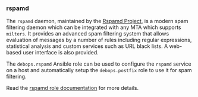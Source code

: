 ### rspamd

The `rspamd` daemon, maintained by the [Rspamd
Project](https://rspamd.com/), is a modern spam filtering daemon which
can be integrated with any MTA which supports `milters`. It provides an
advanced spam filtering system that allows evaluation of messages by a
number of rules including regular expressions, statistical analysis and
custom services such as URL black lists. A web-based user interface is
also provided.

The `debops.rspamd` Ansible role can be used to configure the `rspamd`
service on a host and automatically setup the `debops.postfix` role to
use it for spam filtering.

Read the [rspamd role documentation](https://docs.debops.org/en/stable-3.2/ansible/roles/rspamd/) for more details.
